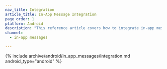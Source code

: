 ```yaml
---
nav_title: Integration
article_title: In-App Message Integration
page_order: 1
platform: Android
description: "This reference article covers how to integrate in-app messaging in your Android application."
channel:
  - in-app messages

---
```


{% include archive/android/in_app_messages/integration.md android_type="android" %}

[59]: {{site.baseurl}}/developer_guide/platform_integration_guides/android/initial_sdk_setup/android_sdk_integration/#step-4-tracking-user-sessions-in-android
